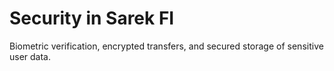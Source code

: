 # Security in Sarek FI

Biometric verification, encrypted transfers, and secured storage of sensitive user data.